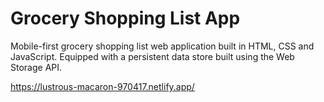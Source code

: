 # Grocery Shopping List App
Mobile-first grocery shopping list web application built in HTML, CSS and JavaScript. Equipped with a persistent data store built using the Web Storage API.

https://lustrous-macaron-970417.netlify.app/
